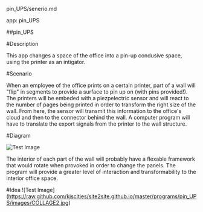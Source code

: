 pin_UPS/senerio.md

app: pin_UPS

##pin_UPS

#Description

This app changes a space of the office into a pin-up condusive space, using the printer as an intigator.

#Scenario

When an employee of the office prints on a certain printer, part of a wall will "flip" in segments to provide a surface to pin up on (with pins provided!). The printers will be embeded with a piezpelectric sensor and will react to the number of pages being printed in order to transform the right size of the wall. From here, the sensor will transmit this information to the office's cloud and then to the connector behind the wall. A computer program will have to translate the export signals from the printer to the wall structure. 

#Diagram 

![Test Image](https://raw.github.com/kjscities/site2site.github.io/master/programs/pin_UPS/images/DIAGRAM2.jpg)

The interior of each part of the wall will probably have a flexable framework that would rotate when provoked in order to change the panels. The program will provide a greater level of interaction and transformability to the interior office space. 

#Idea
![Test Image] (https://raw.github.com/kjscities/site2site.github.io/master/programs/pin_UPS/images/COLLAGE2.jpg)
